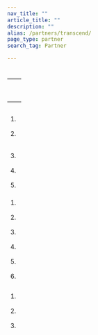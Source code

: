 ```yaml
---
nav_title: ""
article_title: ""
description: ""
alias: /partners/transcend/
page_type: partner
search_tag: Partner

---
```


# 

>  



## 

  

## 

|  |  |
|---|---|
|  |  |
|  | <br><br> |


## 



###  

1. <br><br>
2. <br> <br><br>
3.    <br><br>
4.    <br><br>
5.   





###  

1. <br><br>
2.  <br><br>
3.  <br><br>
4.  <br><br>
5.  <br><br>
6.  

## 

1.  <br><br>
2.    <br><br>
3. 


